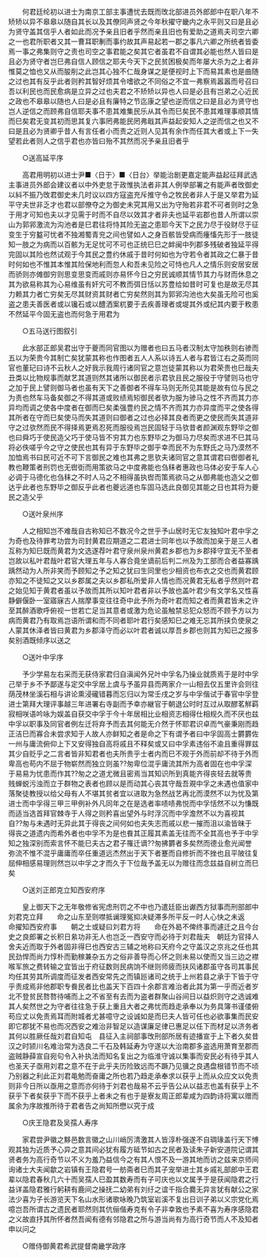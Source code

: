 <!-- { "loadSidebar": true } -->
　　何君廷纶初以进士为南京工部主事遭忧去既而攺北部进员外郎郎中在职八年不矫矫以异不皋皋以随自其长以及其僚同声贤之今年秋擢守畿内之永平则又曰是且必为贤守盖其信乎人者如此而况予亲且旧者乎然而亲且旧也有爱助之道焉夫司空六卿之一也君所职者又其一曹耳职剸而事约故其声易起若一郡之事凡六卿之所统者皆委焉一事之弗集则守之责也司空之事君能之矣其它者虽君不自谓其必能也然人皆曰是且必为贤守者岂巳弗自信人顾信之耶夫今天下之民贫困极矣而年屡大杀为之上者非惟莫之恤也又从而朘削之此岂其心独不仁哉身谋之是便视时上下而易其素也是曲随之过也其有反乎此者则矜其智好烦其令嗜欲之不同俗之不宜一弗察焉嚣嚣而号召曰吾以利民也而民愈病是立异之过也夫君之不矫矫以异也人曰是必且有岂弟之心近民之政也不皋皋以随也人曰是必且有廉特之节迄康之望也逆而信之曰是且必为贤守也岂人逆信之而顾弗自信耶夫事不患其难集民乐从其令而巳矣民不患其难理事顺其情而巳矣君无变其初而思其复六事罔弗能民罔弗戢其声益起安知人之逆而信之也又不曰是且必为贤卿乎昔人有言任者小而责之近则人见其有余作而任其大者或上下一失望若此者则人之信乎君也亦皆曰殆不其然而况予亲且旧者乎 

　　○送高延平序 

　　高君用明初以进士尹■〈日于〉■〈日台〉举能治剧更嘉定能声益起征拜武选主事进员外郎会建议者以中外吏怠于政惟执法者非其人例举部署之有能声者攺御史以紏不振乃攺君御史未几时议以四方寇盗充斥推守令之牧民者非人于是又举君为延平守夫世非乏才也君以部僚夺之为御史未究其用又出为守殆若非君不可者则时之急于用才可知也夫以才见需于时而不自尽以效其才者非夫也延平岩郡也昔人所谓以崇山为郭郛激流为沟池者是巳君往将恃其险无盗之患耶今天下之民力尽于役财尽于征变生于穷盭可忧者不独湘蜀青兖之间也譬如人之身百骸皆受病而瘇慉先形于一肢徒知一肢之为病而以百骸为无足忧可不可也正统巳巳之衅闽中列郡多残破者独延平得完固以其险也然试观于今其民之豊约休戚于昔时何如也为守若令者其政之仁暴于昔时何如也不惟其本惟其险保地利而忽人和吾未见险之可恃也凡人之情乐则安居安居而骄则亦傩御穷则思变思变而戚则亦易怀今日之穷民诚顺其情节其力与财而休息之其为欲易称其为心易维虽有奸宄可不教而弭日恬以苏豊给如昔时可复也是故无尽其力赖其力者亡穷矣无尽其财资其财者亡穷矣然则其为郭郛沟池也大矣虽无险可也奚盗之患夫善医者或以镵石或以醴洒案杌要于去疾善理者或堤其外或纪其内要于敉患不然延平今固无盗也而何急于用君为 

　　○五马送行图叙引 

　　此水部正郎吴君出守于夔而同官图以为赠者也曰五马者汉制太守加秩则右骖而五以为荣贵今其制亡矣犹蒙其称也作图者五人人系以诗五人者与君皆江右之英而同官也董玘曰诗不云秋人之好我示我周行诸同官之意岂徒蒙其称以为君荣贵也巳哉夫丑类以比物规事而献艺其道则然其诸所以御民者示君欤且民之服役于守譬则马也守之加于民上譬则御马者也虽有天下之善御者不得车马则无所见其能是故有位与民之为责也然车马备矣御之不得其道或败绩焉矧御民者欤为服为骖马之性不齐而其力亦异均而调之使各中度者在御而巳矣柔强豊约民之情不齐而其力亦异度而平之使各得其所者在守而巳矣使马而失其道则曰御者之过也必择其良者而更之使民而失其道非守之过欤然而民不得择焉更焉忍死而服役焉岂民固轻于马欤昔者颜渊观东野毕之御也曰舜巧于使民造父巧于使马皆不穷其力也东野毕之为御马力尽矣而求进不巳其马将必佚嗟乎今之守之使民也其有异于东野毕之御乎幸而民不为东野氏之马乃漠然不加恤焉书曰民可近不可下言御民之难也其弗之思欤夫诸同官之意其谓君曰辔御者礼教也鞭策者刑罚也无辔衘而用策欲马之中度弗能也刍秣者惠政也马体必安于车人心必调于马德化也刍秣之不时人马之不相得虽执辔而策焉欲马之从御弗能也造父之御达乎此者也东野毕之御反乎此者也夔远道也车固马选此良御见其能之日也其将为夔民之造父乎 

　　○送叶泉州序 

　　人之相知岂不难哉自古称知已不数况今之世乎予山居时无它友独知叶君中孚之为奇也及待罪考功尝为司封黄君应期道之二君进士同年也以予故而加亲于是三人者互称为知巳既而黄君为文选遂荐叶君守泉州泉州黄君乡郡也为乡郡择守宜无不至者岂故以私叶君哉叶君官大理五年与人寡合竟坐谪前后判二州及为工部而合者益寡踽踽然动为人所非笑而予顾知之予之知之犹曰生同里也少相资也布衣之交也而黄君顾亦知之不徒知之又以乡郡属之夫以乡郡私所爱非人情也而况黄君无私者乎然则叶君之始见知于黄君者虽以予故而其所以知叶君者非以予故也盖叶君少有文学名又性喜静僻偃卧一室寤寐古人揣摩事变往往奇中此予所为奇叶君而知之者而黄君皆未之许至其醉酒歌呼俯视一世若亡足当其意者或激为危论虽触禁忌犯众怒而不顾予方以为病而黄君乃有取焉岂语所谓和而不同者耶叶君行矣感知巳之难无忘其所挟负使泉之人蒙其休泽者皆曰黄君为乡郡泽守而必以叶君者诚以厚吾乡郡也则其为知已之报多矣别酒既倾序以送之 

　　○送叶中孚序 

　　予少学易左右采而无获侍家君归自滇闻外兄叶中孚名乃操业就质焉于是时中孚己举于乡不予鄙遂与定交中孚居上虞与予虽异县而两家介一山相去仅五里许会则往荫茂林坐溪石相与讲论熏浸礲错暮而忘归以为常壬戌之岁与中孚偕试于春官中孚登进士第拜大理评事越三年进署右寺副而予幸亦継官于朝退公时时互过从取醪茗觧羁寂相咲语吟咏为娱盖自获交中孚于今十年居相比业相资志相得仕相规久而不厌也兹中孚以职事及同官者例左迁将弃予而去其何能无介然于怀耶君识卓而气豪秉刚而趋正洁巳而寡合未尝求知于人故人亦鲜知之者是命之下有谓予者曰中孚固高士欝欝佐一州与庸流俯仰上下又安得独自高将戚且不释矣或又曰中孚素违俗不渝且重得罪兹其少自贬乎之二言者皆非知君者也夫所贵乎士者内而巳不观于外而前却不待于外而卑高也苟内不屈于物崭然而独立则虽??匆卑位混乎庸流其所为高者固在也中孚深于易易为忧患而作其??匆之之道尤微且密焉当其知识所到真能齐得丧轻去就等贵贱蝉蜕污浊而立于群物之表者也顾以是而动其心丧其守哉吾覌中孚之未遇也值家中落聚徒教授以给父母有人不堪其贫者宜以进取为急然战艺再北而漠然不以为忧及第进士而中孚得三甲三甲例补外凡同年之在是选者率啧啧弗悦而中孚恬然不以为慊既而适当选首拜官棘寺于人得之则矜喜出望外与时浮沉而中孚澹然不以为喜视其自??匆与未遇时无异此其于得丧之间何如也夫失志而戚以悲一摧而沮以渝皆昧于得丧之道遗内而希外者也中孚不为是也飬其正履其素盖无往而不全其高也予于中孚知之独深别而索言怀不能巳夫古之君子罹迁谪??匆拂欝者多矣然而德业愈光闻誉弥流不惟不混乎庸庸而卒任重道远杰然出于天下者蹇而自修折而不挫也且平陂往复屈伸相感易理则然岂以中孚之才而久于下位哉予盖无以为赠往而念兹益自树立而巳矣 

　　○送刘正郎克立知西安府序 

　　皇上御天下之无年敬修省宪虑刑罚之不中也乃遣廷臣出谳西方狱事而刑部郎中刘君克立拜　　命之山东至则噤抵谰理冤抑决疑滞多所平反一时人心快之未返　　命擢知西安府事　　朝之士或疑曰刘君方将　　命在外曷不俾终事而遽迁之且今台史之良郎署之长积日絫功非无人也岂乏一西安守而必待于刘君哉夫　朝廷为官择人舍夫近而取于外者固非得巳也西安古三辅之地称曰天府今之守盖汉之京兆之任也其民劲悍而尚力惇朴而勤稼兼杂五方之俗非善导而心怀之则未易以使而又当三边之襟喉军旅之费转输之宜皆出于府征数则民病饷不继则师疲而扶风诸郡虽守各司其事民均任其劳其所调度而征发者西安常先之而镇廵诸司之统于上州若县之承于下皆于守乎责成焉非他郡职专飬民者比也盖天下百四十余郡言难治者此其为第一乎而近者岁北不登贫民嗸嗸待哺而上之不省至有去而为盗者群聚山谷间日以益炽则守之选诚难其人矣然世之为守者往往急于获上重且大者之弗忧而趋走承奉以为务具簿书谨偻俯苟应丈以免责焉耳而附城者尤甚噫守之设诚如是而巳夫人皆可任也必欲事集而民安即它郡犹不易也而况西安之难治非智足以造谋廉足律已惠足以任下而材足以济务者其何以胜厥任哉刘君自知屯　县征入主祠部事攺刑部所居有迹播宣于上下者久矣昔汉之时颕川名难治常为选良二千石及韩延寿为守遂以大治南郡多盗选用萧育至郡而盗贼静薛宣自宛句令入补执法而知名复出之为临淮守诚以集事而安民必有待乎其人也圣天子亟用刘君之意不在于此乎夫历险致远而不蹶乃见骥之良遇盘根错节而不顷乃别器之利此正刘君黾勉而奋庸之所也若乃趋走承奉求以获乎上而从众应文以免责则非今日所以亟用之意而亦何待于刘君也哉易不云乎告公从以益志也盖有获乎上不获乎下者矣获乎下而不获乎上者未之有也于是寮友周正郎辈咸为四韵诗将寓以赠而属余为序故推所待于君者告之尚知所懋以究于成 

　　○庆王隐君及吴孺人寿序 

　　家君尝尹徽之黟邑数言徽之山川峭厉清激其人皆淳朴强遂不自琱瑑盖行天下愽观其独为近质予心异之意其间必犹有履方砥节如古之民者及读朱子新安道院记谓其贤者务为高行奇节以不义为羞乃益信今之有其人恨不及一游其地而访之兹来京师间询诸士大夫闻歙之岩镇有王隐君号一舫斋者巳而其子宠举进士其乡戚礼部郎中王君辈以隐君春秋几六十而吴孺人巳盈其数寿而有子可庆也以文属予于是获闻隐君之行益详盖隐君雅行躬耕有鹿间之操抚二幼弟有刘纡之谊千指合爨无异言犹有献公之家法少喜为子长游览天下名山水形诸歌咏晚乃筑室岩溪不复出日训子弟以义宗党化焉噫岂吾所谓古之遗民者耶然则其伉俪偕寿克有令子非幸致也予素不喜为寿序感隐君之义故直抒其所怀者然吾闻有德有邻隐君之所与游当尚有为高行奇节而人不及知者申以问之 

　　○赠侍御黄君希武提督南畿学政序 


